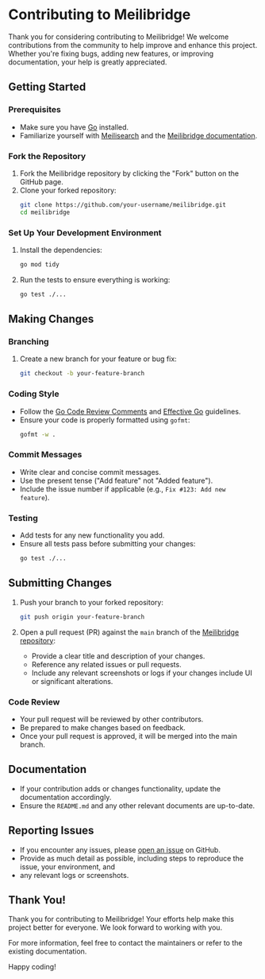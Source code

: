 # Contributing to Meilibridge

Thank you for considering contributing to Meilibridge! We welcome contributions from the community to help improve and 
enhance this project. Whether you're fixing bugs, adding new features, or improving documentation, your 
help is greatly appreciated.

## Getting Started

### Prerequisites
- Make sure you have [Go](https://golang.org/doc/install) installed.
- Familiarize yourself with [Meilisearch](https://www.meilisearch.com) and 
the [Meilibridge documentation](https://github.com/Ja7ad/meilibridge).

### Fork the Repository
1. Fork the Meilibridge repository by clicking the "Fork" button on the GitHub page.
2. Clone your forked repository:
   ```sh
   git clone https://github.com/your-username/meilibridge.git
   cd meilibridge
   ```

### Set Up Your Development Environment
1. Install the dependencies:
   ```sh
   go mod tidy
   ```

2. Run the tests to ensure everything is working:
   ```sh
   go test ./...
   ```

## Making Changes

### Branching
1. Create a new branch for your feature or bug fix:
   ```sh
   git checkout -b your-feature-branch
   ```

### Coding Style
- Follow the [Go Code Review Comments](https://github.com/golang/go/wiki/CodeReviewComments) and [Effective Go](https://golang.org/doc/effective_go.html) guidelines.
- Ensure your code is properly formatted using `gofmt`:
  ```sh
  gofmt -w .
  ```

### Commit Messages
- Write clear and concise commit messages.
- Use the present tense ("Add feature" not "Added feature").
- Include the issue number if applicable (e.g., `Fix #123: Add new feature`).

### Testing
- Add tests for any new functionality you add.
- Ensure all tests pass before submitting your changes:
  ```sh
  go test ./...
  ```

## Submitting Changes

1. Push your branch to your forked repository:
   ```sh
   git push origin your-feature-branch
   ```

2. Open a pull request (PR) against the `main` branch of the [Meilibridge repository](https://github.com/Ja7ad/meilibridge):
   - Provide a clear title and description of your changes.
   - Reference any related issues or pull requests.
   - Include any relevant screenshots or logs if your changes include UI or significant alterations.

### Code Review
- Your pull request will be reviewed by other contributors.
- Be prepared to make changes based on feedback.
- Once your pull request is approved, it will be merged into the main branch.

## Documentation
- If your contribution adds or changes functionality, update the documentation accordingly.
- Ensure the `README.md` and any other relevant documents are up-to-date.

## Reporting Issues
- If you encounter any issues, please [open an issue](https://github.com/Ja7ad/meilibridge/issues) on GitHub.
- Provide as much detail as possible, including steps to reproduce the issue, your environment, and 
- any relevant logs or screenshots.

## Thank You!
Thank you for contributing to Meilibridge! Your efforts help make this project better for everyone. We look 
forward to working with you.

For more information, feel free to contact the maintainers or refer to the existing documentation.

Happy coding!